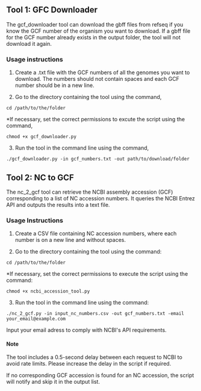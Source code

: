 ## Tool 1: GFC Downloader
   
The gcf_downloader tool can download the gbff files from refseq if you know the GCF number of the organism you want to download. If a gbff file for the GCF number already exists in the output folder, the tool will not download it again. 

### Usage instructions

1. Create a .txt file with the GCF numbers of all the genomes you want to download. The numbers should not contain spaces and each GCF number should be in a new line.
   
2. Go to the directory containing the  tool using the command,
   
```
cd /path/to/the/folder
```
*If necessary, set the correct permissions to excute the script using the command, 

```
chmod +x gcf_downloader.py
```

3. Run the tool in the command line using the command,

```
./gcf_downloader.py -in gcf_numbers.txt -out path/to/download/folder
```

## Tool 2: NC to GCF

The nc_2_gcf tool can retrieve the NCBI assembly accession (GCF) corresponding to a list of NC accession numbers. It queries the NCBI Entrez API and outputs the results into a text file.

### Usage Instructions



1. Create a CSV file containing NC accession numbers, where each number is on a new line and without spaces.

2. Go to the directory containing the tool using the command:
```
cd /path/to/the/folder
```
*If necessary, set the correct permissions to execute the script using the command:
```
chmod +x ncbi_accession_tool.py
```

3. Run the tool in the command line using the command:
```
./nc_2_gcf.py -in input_nc_numbers.csv -out gcf_numbers.txt -email your_email@example.com
```
Input your email adress to comply with NCBI's API requirements.

#### Note
The tool includes a 0.5-second delay between each request to NCBI to avoid rate limits. Please increase the delay in the script if required.

If no corresponding GCF accession is found for an NC accession, the script will notify and skip it in the output list.
